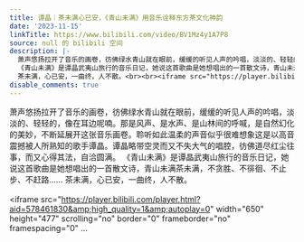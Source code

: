 ```yaml
---
title: 谭晶｜茶未满心已安，《青山未满》用音乐诠释东方茶文化神韵
date: '2023-11-15'
linkTitle: https://www.bilibili.com/video/BV1Mz4y1A7P8
source: null 的 bilibili 空间
description: |-
  萧声悠扬拉开了音乐的画卷，彷佛绿水青山就在眼前，缓缓的听见人声的吟唱，淡淡的、轻轻的，像在耳边呢喃。那是风声、是水声、是山林间的呼喊，是自然幻化的美妙，不断延展开这张音乐画卷。聆听如此温柔的声音似乎很难想象这是以高音震撼被人所熟知的歌手谭晶。谭晶略带空灵而又不失大气的唱腔，彷佛道尽红尘往事，而又心得其法，自洽圆满。
  《青山未满》是谭晶武夷山旅行的音乐日记，她说这首歌曲是她想唱出的一首散文诗，青山未满茶未满，不贪胜、不徘徊、不止步、不赶路……
  茶未满，心已安，一曲终，人不散。<br><br><iframe src="https://player.bilibili.com/player.html?aid=578461830&amp;high_quality=1&amp;autoplay=0" width="650" height="477" scrolling="no" border="0" frameborder="no" framespacing="0" ...
disable_comments: true
---
```

萧声悠扬拉开了音乐的画卷，彷佛绿水青山就在眼前，缓缓的听见人声的吟唱，淡淡的、轻轻的，像在耳边呢喃。那是风声、是水声、是山林间的呼喊，是自然幻化的美妙，不断延展开这张音乐画卷。聆听如此温柔的声音似乎很难想象这是以高音震撼被人所熟知的歌手谭晶。谭晶略带空灵而又不失大气的唱腔，彷佛道尽红尘往事，而又心得其法，自洽圆满。
《青山未满》是谭晶武夷山旅行的音乐日记，她说这首歌曲是她想唱出的一首散文诗，青山未满茶未满，不贪胜、不徘徊、不止步、不赶路……
茶未满，心已安，一曲终，人不散。<br><br><iframe src="https://player.bilibili.com/player.html?aid=578461830&amp;high_quality=1&amp;autoplay=0" width="650" height="477" scrolling="no" border="0" frameborder="no" framespacing="0" ...
